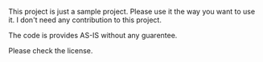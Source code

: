 
This project is just a sample project. Please use it the way you want to use it. I don't need any contribution to this project. 

The code is provides AS-IS without any guarentee. 

Please check the license. 
